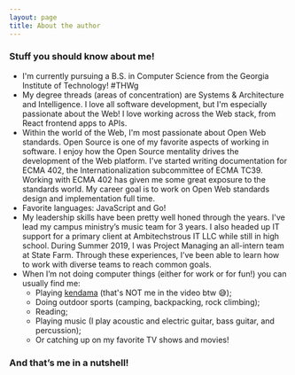 ```yaml
---
layout: page
title: About the author
---
```


### Stuff you should know about me!

-   I'm currently pursuing a B.S. in Computer Science from the Georgia Institute of Technology! #THWg
-   My degree threads (areas of concentration) are Systems & Architecture and Intelligence. I love all software development, but I'm especially passionate about the Web! I love working across the Web stack, from React frontend apps to APIs.
-   Within the world of the Web, I'm most passionate about Open Web standards. Open Source is one of my favorite aspects of working in software. I enjoy how the Open Source mentality drives the development of the Web platform. I've started writing documentation for ECMA 402, the Internationalization subcommittee of ECMA TC39\. Working with ECMA 402 has given me some great exposure to the standards world. My career goal is to work on Open Web standards design and implementation full time.
-   Favorite languages: JavaScript and Go!
-   My leadership skills have been pretty well honed through the years. I've lead my campus ministry’s music team for 3 years. I also headed up IT support for a primary client at Ambitechstrous IT LLC while still in high school. During Summer 2019, I was Project Managing an all-intern team at State Farm. Through these experiences, I’ve been able to learn how to work with diverse teams to reach common goals.
-   When I’m not doing computer things (either for work or for fun!) you can usually find me:
    -   Playing [kendama](https://youtu.be/gBy9Vs5YByo?t=109) (that's NOT me in the video btw 😅);
    -   Doing outdoor sports (camping, backpacking, rock climbing);
    -   Reading;
    -   Playing music (I play acoustic and electric guitar, bass guitar, and percussion);
    -   Or catching up on my favorite TV shows and movies!

### And that’s me in a nutshell!
